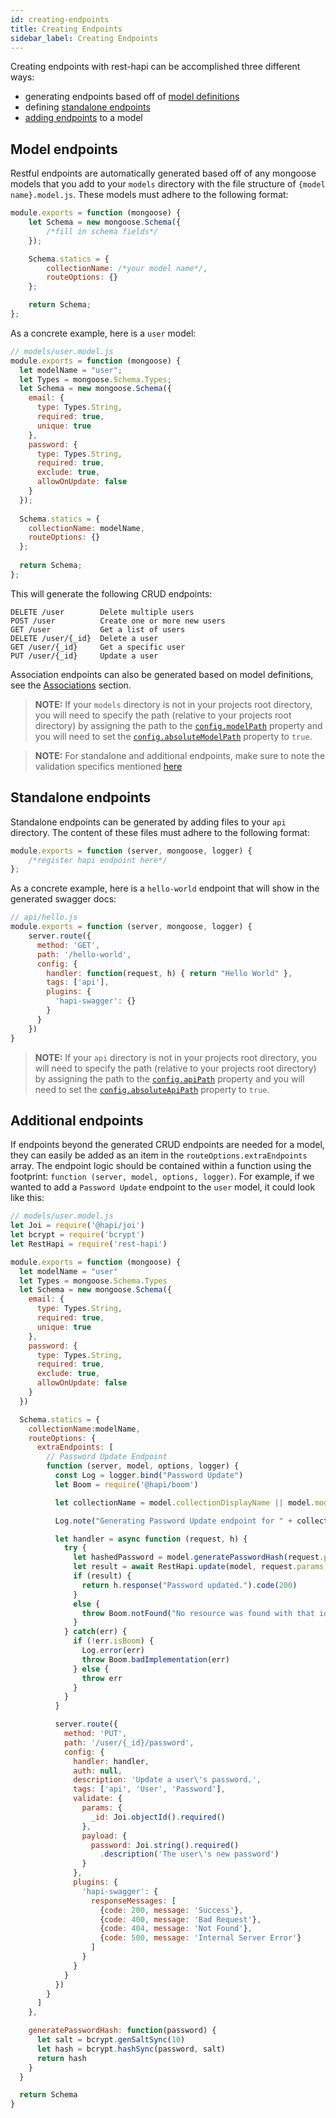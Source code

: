 ```yaml
---
id: creating-endpoints
title: Creating Endpoints
sidebar_label: Creating Endpoints
---
```


Creating endpoints with rest-hapi can be accomplished three different ways: 

- generating endpoints based off of [model definitions](#model-endpoints)
- defining [standalone endpoints](#standalone-endpoints)
- [adding endpoints](#additional-endpoints) to a model

## Model endpoints
Restful endpoints are automatically generated based off of any mongoose models that you add to your ``models`` directory with the file structure of ``{model name}.model.js``.  These models must adhere to the following format:

```javascript
module.exports = function (mongoose) {
    let Schema = new mongoose.Schema({
        /*fill in schema fields*/
    });

    Schema.statics = {
        collectionName: /*your model name*/,
        routeOptions: {}
    };

    return Schema;
};
```

As a concrete example, here is a ``user`` model:

```javascript
// models/user.model.js
module.exports = function (mongoose) {
  let modelName = "user";
  let Types = mongoose.Schema.Types;
  let Schema = new mongoose.Schema({
    email: {
      type: Types.String,
      required: true,
      unique: true
    },
    password: {
      type: Types.String,
      required: true,
      exclude: true,
      allowOnUpdate: false
    }
  });
  
  Schema.statics = {
    collectionName: modelName,
    routeOptions: {}
  };
  
  return Schema;
};
```

This will generate the following CRUD endpoints:

```
DELETE /user        Delete multiple users
POST /user          Create one or more new users
GET /user           Get a list of users
DELETE /user/{_id}  Delete a user
GET /user/{_id}     Get a specific user
PUT /user/{_id}     Update a user
```

Association endpoints can also be generated based on model definitions, see the [Associations](associations.md) section.

> **NOTE:** If your ``models`` directory is not in your projects root directory, you will need to
> specify the path (relative to your projects root directory) by assigning the path to the
> [`config.modelPath`](configuration.md#modelpath) property and you will need to set the
> [`config.absoluteModelPath`](configuration.md#absolutemodelpath) property to ``true``.

> **NOTE:** For standalone and additional endpoints, make sure to note the validation specifics
> mentioned [here](validation.md#using-joi-in-custom-endpoints)

## Standalone endpoints
Standalone endpoints can be generated by adding files to your ``api`` directory. The content of these files must adhere to the following format:

```javascript
module.exports = function (server, mongoose, logger) {
    /*register hapi endpoint here*/
};
```

As a concrete example, here is a ``hello-world`` endpoint that will show in the generated swagger docs:

```javascript
// api/hello.js
module.exports = function (server, mongoose, logger) {
    server.route({
      method: 'GET',
      path: '/hello-world',
      config: {
        handler: function(request, h) { return "Hello World" },
        tags: ['api'],
        plugins: {
          'hapi-swagger': {}
        }
      }
    })
}
```

> **NOTE:** If your ``api`` directory is not in your projects root directory, you will need to specify the path (relative to your projects root directory) by assigning the path to the [`config.apiPath`](configuration.md#apipath) property and you will need to set the [`config.absoluteApiPath`](configuration.md#absoluteapipath) property to ``true``.

## Additional endpoints
If endpoints beyond the generated CRUD endpoints are needed for a model, they can easily be added as an item in the ``routeOptions.extraEndpoints`` array.  The endpoint logic should be contained within a function using the footprint: ``function (server, model, options, logger)``. For example, if we wanted to add a ``Password Update`` endpoint to the ``user`` model, it could look like this:

```javascript
// models/user.model.js
let Joi = require('@hapi/joi')
let bcrypt = require('bcrypt')
let RestHapi = require('rest-hapi')

module.exports = function (mongoose) {
  let modelName = "user"
  let Types = mongoose.Schema.Types
  let Schema = new mongoose.Schema({
    email: {
      type: Types.String,
      required: true,
      unique: true
    },
    password: {
      type: Types.String,
      required: true,
      exclude: true,
      allowOnUpdate: false
    }
  })

  Schema.statics = {
    collectionName:modelName,
    routeOptions: {
      extraEndpoints: [
        // Password Update Endpoint
        function (server, model, options, logger) {
          const Log = logger.bind("Password Update")
          let Boom = require('@hapi/boom')

          let collectionName = model.collectionDisplayName || model.modelName

          Log.note("Generating Password Update endpoint for " + collectionName)

          let handler = async function (request, h) {
            try {
              let hashedPassword = model.generatePasswordHash(request.payload.password)
              let result = await RestHapi.update(model, request.params._id, {password: hashedPassword}, Log)
              if (result) {
                return h.response("Password updated.").code(200)
              }
              else {
                throw Boom.notFound("No resource was found with that id.")
              }
            } catch(err) {
              if (!err.isBoom) {
                Log.error(err)
                throw Boom.badImplementation(err)
              } else {
                throw err
              }
            }
          }

          server.route({
            method: 'PUT',
            path: '/user/{_id}/password',
            config: {
              handler: handler,
              auth: null,
              description: 'Update a user\'s password.',
              tags: ['api', 'User', 'Password'],
              validate: {
                params: {
                  _id: Joi.objectId().required()
                },
                payload: {
                  password: Joi.string().required()
                    .description('The user\'s new password')
                }
              },
              plugins: {
                'hapi-swagger': {
                  responseMessages: [
                    {code: 200, message: 'Success'},
                    {code: 400, message: 'Bad Request'},
                    {code: 404, message: 'Not Found'},
                    {code: 500, message: 'Internal Server Error'}
                  ]
                }
              }
            }
          })
        }
      ]
    },

    generatePasswordHash: function(password) {
      let salt = bcrypt.genSaltSync(10)
      let hash = bcrypt.hashSync(password, salt)
      return hash
    }
  }

  return Schema
}
```

